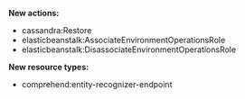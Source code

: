 **New actions:**

- cassandra:Restore
- elasticbeanstalk:AssociateEnvironmentOperationsRole
- elasticbeanstalk:DisassociateEnvironmentOperationsRole

**New resource types:**

- comprehend:entity-recognizer-endpoint

